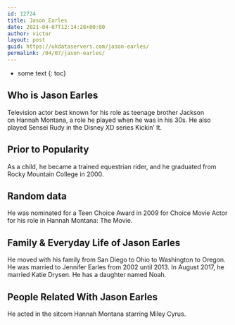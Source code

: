 ```yaml
---
id: 12724
title: Jason Earles
date: 2021-04-07T12:14:28+00:00
author: victor
layout: post
guid: https://ukdataservers.com/jason-earles/
permalink: /04/07/jason-earles/
---
```


* some text
{: toc}


## Who is Jason Earles



Television actor best known for his role as teenage brother Jackson on Hannah Montana, a role he played when he was in his 30s. He also played Sensei Rudy in the Disney XD series Kickin&#8217; It. 

                
                
                
## Prior to Popularity



As a child, he became a trained equestrian rider, and he graduated from Rocky Mountain College in 2000. 

                
                
                
## Random data



He was nominated for a Teen Choice Award in 2009 for Choice Movie Actor for his role in Hannah Montana: The Movie.

                
                
                
## Family & Everyday Life of Jason Earles



He moved with his family from San Diego to Ohio to Washington to Oregon. He was married to Jennifer Earles from 2002 until 2013. In August 2017, he married Katie Drysen. He has a daughter named Noah. 

                
                
                
## People Related With Jason Earles



He acted in the sitcom Hannah Montana starring Miley Cyrus.

                
              
            
          
          
          